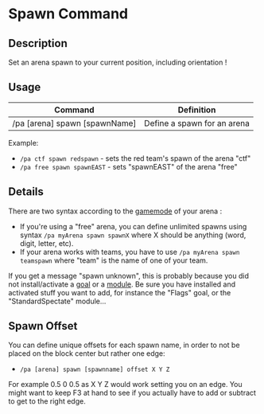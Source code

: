 # Spawn Command

## Description

Set an arena spawn to your current position, including orientation !

## Usage

Command |  Definition
------------- | -------------
/pa [arena] spawn [spawnName] | Define a spawn for an arena


Example: 
- `/pa ctf spawn redspawn` - sets the red team's spawn of the arena "ctf"
- `/pa free spawn spawnEAST` - sets "spawnEAST" of the arena "free"

## Details

There are two syntax according to the [gamemode](gamemode.md) of your arena : 
- If you're using a "free" arena, you can define unlimited spawns using syntax `/pa myArena spawn spawnX` where X should
 be anything (word, digit, letter, etc).
- If your arena works with teams, you have to use `/pa myArena spawn teamspawn` where "team" is the name of one of your 
team.


If you get a message "spawn unknown", this is probably because you did not install/activate a [goal](../goals.md) or 
a [module](../modules.md). 
Be sure you have installed and activated stuff you want to add, for instance the "Flags" goal, or the "StandardSpectate" 
module...

## Spawn Offset

You can define unique offsets for each spawn name, in order to not be placed on the block center but rather one edge:

- `/pa [arena] spawn [spawnname] offset X Y Z`

For example 0.5 0 0.5 as X Y Z would work setting you on an edge. 
You might want to keep F3 at hand to see if you actually have to add or subtract to get to the right edge.